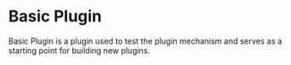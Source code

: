 # Basic Plugin

Basic Plugin is a plugin used to test the plugin mechanism and serves as a starting point for building new plugins.